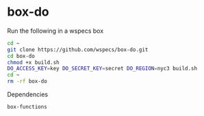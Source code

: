 # box-do

Run the following in a wspecs box
```bash
cd ~
git clone https://github.com/wspecs/box-do.git
cd box-do
chmod +x build.sh
DO_ACCESS_KEY=key DO_SECRET_KEY=secret DO_REGION=nyc3 build.sh
cd ~
rm -rf box-do
```

Dependencies
```
box-functions
```
